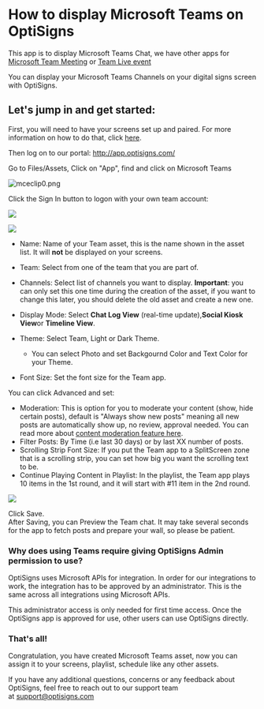 # How to display Microsoft Teams on OptiSigns

This app is to display Microsoft Teams Chat, we have other apps for [Microsoft Team Meeting](https://support.optisigns.com/hc/en-us/articles/4404053129619) or [Team Live event](https://support.optisigns.com/hc/en-us/articles/4411530012307)

You can display your Microsoft Teams Channels on your digital signs screen with OptiSigns.

## **Let's jump in and get started:**

First, you will need to have your screens set up and paired. For more information on how to do that, click [here](https://www.optisigns.com/blog/how-to-set-up-digital-signs-with-optisigns-and-amazon-fire-tv).

Then log on to our portal: <http://app.optisigns.com/>

Go to Files/Assets, Click on "App", find and click on Microsoft Teams

![mceclip0.png](https://support.optisigns.com/hc/article_attachments/4418060030611)

Click the Sign In button to logon with your own team account:

![](https://support.optisigns.com/hc/article_attachments/19610106065171)

![](https://support.optisigns.com/hc/article_attachments/19610297597203)

* Name: Name of your Team asset, this is the name shown in the asset list. It will **not** be displayed on your screens.
* Team: Select from one of the team that you are part of.
* Channels: Select list of channels you want to display. **Important**: you can only set this one time during the creation of the asset, if you want to change this later, you should delete the old asset and create a new one.
* Display Mode: Select **Chat Log View** (real-time update),**Social Kiosk View**or **Timeline View**.
* Theme: Select Team, Light or Dark Theme.

  + You can select Photo and set Backgournd Color and Text Color for your Theme.



* Font Size: Set the font size for the Team app.

You can click Advanced and set:

* Moderation: This is option for you to moderate your content (show, hide certain posts), default is "Always show new posts" meaning all new posts are automatically show up, no review, approval needed. You can read more about [content moderation feature here](https://support.optisigns.com/hc/en-us/articles/4403015887763).
* Filter Posts: By Time (i.e last 30 days) or by last XX number of posts.
* Scrolling Strip Font Size: If you put the Team app to a SplitScreen zone that is a scrolling strip, you can set how big you want the scrolling text to be.
* Continue Playing Content in Playlist: In the playlist, the Team app plays 10 items in the 1st round, and it will start with #11 item in the 2nd round.

![](https://support.optisigns.com/hc/article_attachments/19616829419539)

Click Save.  
After Saving, you can Preview the Team chat. It may take several seconds for the app to fetch posts and prepare your wall, so please be patient.

### Why does using Teams require giving OptiSigns Admin permission to use?

OptiSigns uses Microsoft APIs for integration. In order for our integrations to work, the integration has to be approved by an administrator. This is the same across all integrations using Microsoft APIs.

This administrator access is only needed for first time access. Once the OptiSigns app is approved for use, other users can use OptiSigns directly.

### **That's all!**

Congratulation, you have created Microsoft Teams asset, now you can assign it to your screens, playlist, schedule like any other assets.

If you have any additional questions, concerns or any feedback about OptiSigns, feel free to reach out to our support team at [support@optisigns.com](mailto:support@optisigns.com)